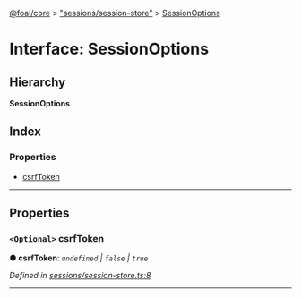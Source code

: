 [@foal/core](../README.md) > ["sessions/session-store"](../modules/_sessions_session_store_.md) > [SessionOptions](../interfaces/_sessions_session_store_.sessionoptions.md)

# Interface: SessionOptions

## Hierarchy

**SessionOptions**

## Index

### Properties

* [csrfToken](_sessions_session_store_.sessionoptions.md#csrftoken)

---

## Properties

<a id="csrftoken"></a>

### `<Optional>` csrfToken

**● csrfToken**: *`undefined` \| `false` \| `true`*

*Defined in [sessions/session-store.ts:8](https://github.com/FoalTS/foal/blob/70cc46bd/packages/core/src/sessions/session-store.ts#L8)*

___


